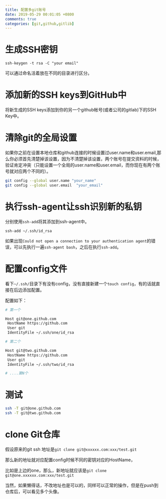 ```yaml
---
title: 配置多git账号
date: 2019-05-29 00:01:05 +0800
comments: true
categories: [git,github,gitlib]
---
```


# 生成SSH密钥

`ssh-keygen -t rsa -C "your email"`

可以通过命名活着放在不同的目录进行区分。

# 添加新的SSH keys到GitHub中

将新生成的SSH keys添加到你的另一个github帐号(或者公司的gitlab)下的SSH Key中。


# 清除git的全局设置

如果你之前在设置本地仓库和github连接的时候设置过user.name和user.email,那么你必须首先清楚掉该设置，因为不清楚掉该设置，两个账号在提交资料的时候，验证肯定冲突（只能设置一个全局的user.name和user.email，而你现在有两个账号就对应两个不同的）。

```bash
git config --global user.name "your_name"
git config --global user.email  "your_email"

```

# 执行ssh-agent让ssh识别新的私钥

分别使用`ssh-add`将其添加到ssh-agent中。

`ssh-add ~/.ssh/id_rsa`

如果出现`Could not open a connection to your authentication agent`的错误，可以先执行一遍`ssh-agent bash`，之后在执行`ssh-add`。


# 配置config文件

看下`~/.ssh/`目录下有没有config，没有直接新建一个`touch config`，有的话就直接在后边添加配置。

配置如下：

``` bash
# 第一个

Host git@one.github.com
 HostName https://github.com
 User git
 IdentityFile ~/.ssh/one/id_rsa

# 第二个

Host git@two.github.com
 HostName https://github.com
 User git
 IdentityFile ~/.ssh/two/id_rsa

# ....第N个

```


# 测试

``` bash
ssh -T git@one.github.com
ssh -T git@two.github.com

```


# clone Git仓库

假设原来的git ssh 地址是`git clone git@xxxxxx.com:xxx/test.git`

那么新的地址就对应配置config时候不同的密钥对应的HostName，

比如是上边的one，那么，新地址就应该是`git clone git@one.xxxxxx.com:xxx/test.git`

当然，如果懒得话，不改地址也是可以的，同样可以正常的操作，但是在push到仓库后，可以看见多个头像。